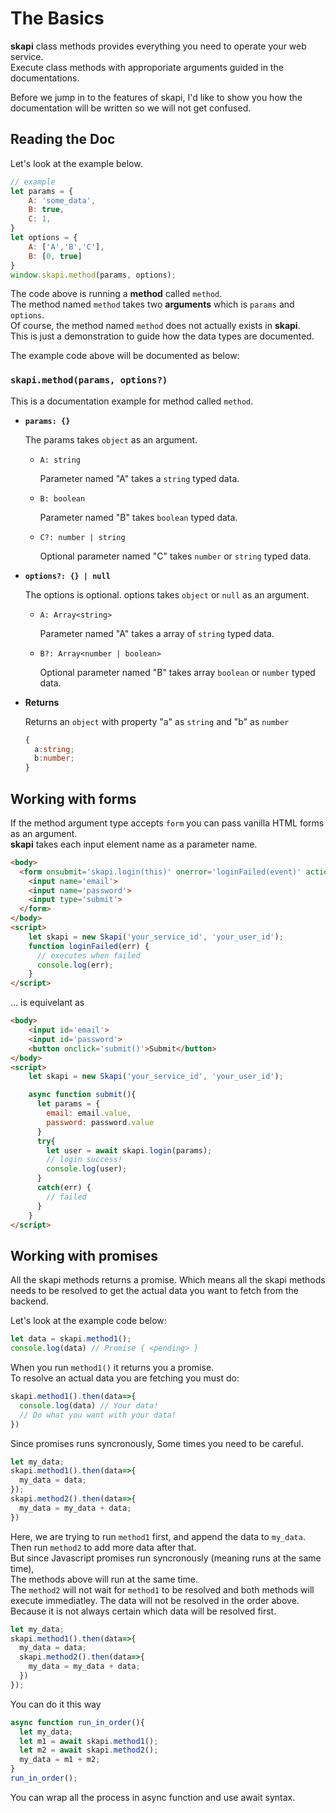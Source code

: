 # The Basics

**skapi** class methods provides everything you need to operate your web service.\
Execute class methods with approporiate arguments guided in the documentations.

Before we jump in to the features of skapi,
I'd like to show you how the documentation will be written so we will not get confused.

## Reading the Doc
Let's look at the example below.

``` js
// example
let params = {
    A: 'some_data',
    B: true,
    C: 1,
}
let options = {
    A: ['A','B','C'],
    B: [0, true]
}
window.skapi.method(params, options);
```

The code above is running a **method** called `method`.\
The method named `method` takes two **arguments** which is `params` and `options`.\
Of course, the method named `method` does not actually exists in **skapi**.\
This is just a demonstration to guide how the data types are documented.

The example code above will be documented as below:

### `skapi.method(params, options?)`

This is a documentation example for method called `method`.

- **`params: {}`**

  The params takes `object` as an argument.

  - `A: string`

    Parameter named "A" takes a `string` typed data.
  - `B: boolean`

    Parameter named "B" takes `boolean` typed data.
  - `C?: number | string`

    Optional parameter named "C" takes `number` or `string` typed data.

- **`options?: {} | null`**

  The options is optional.
  options takes `object` or `null` as an argument.

  - `A: Array<string>`

    Parameter named "A" takes a array of `string` typed data.
  - `B?: Array<number | boolean>`

    Optional parameter named "B" takes array `boolean` or `number` typed data.

- **Returns**
  
  Returns an `object` with property "a" as `string` and "b" as `number`
  ``` ts
  {
    a:string;
    b:number;
  }
  ```

## Working with forms

If the method argument type accepts `form` you can pass vanilla HTML forms as an argument.\
**skapi** takes each input element name as a parameter name.

``` html
<body>
  <form onsubmit='skapi.login(this)' onerror='loginFailed(event)' action='/welcome'>
    <input name='email'>
    <input name='password'>
    <input type='submit'>
  </form>
</body>
<script>
    let skapi = new Skapi('your_service_id', 'your_user_id');
    function loginFailed(err) {
      // executes when failed
      console.log(err);
    }
</script>
```

... is equivelant as

``` html
<body>
    <input id='email'>
    <input id='password'>
    <button onclick='submit()'>Submit</button>
</body>
<script>
    let skapi = new Skapi('your_service_id', 'your_user_id');

    async function submit(){
      let params = {
        email: email.value,
        password: password.value
      }
      try{
        let user = await skapi.login(params);
        // login success!
        console.log(user);
      }
      catch(err) {
        // failed
      }
    }
</script>
```

## Working with promises

All the skapi methods returns a promise.
Which means all the skapi methods needs to be resolved to get the actual data you want to fetch from the backend.

Let's look at the example code below:

``` js
let data = skapi.method1();
console.log(data) // Promise { <pending> }
```

When you run `method1()` it returns you a promise.\
To resolve an actual data you are fetching you must do:

``` js
skapi.method1().then(data=>{
  console.log(data) // Your data!
  // Do what you want with your data!
})
```

Since promises runs syncronously, Some times you need to be careful.

``` js
let my_data;
skapi.method1().then(data=>{
  my_data = data;
});
skapi.method2().then(data=>{
  my_data = my_data + data;
})
```

Here, we are trying to run `method1` first, and append the data to `my_data`.\
Then run `method2` to add more data after that.\
But since Javascript promises run syncronously (meaning runs at the same time),\
The methods above will run at the same time.\
The `method2` will not wait for `method1` to be resolved and both methods will execute immediatley.
The data will not be resolved in the order above.\
Because it is not always certain which data will be resolved first.

``` js
let my_data;
skapi.method1().then(data=>{
  my_data = data;
  skapi.method2().then(data=>{
    my_data = my_data + data;
  })
});
```

You can do it this way


``` js
async function run_in_order(){
  let my_data;
  let m1 = await skapi.method1();
  let m2 = await skapi.method2();
  my_data = m1 + m2;
}
run_in_order();
```

You can wrap all the process in async function and use await syntax.